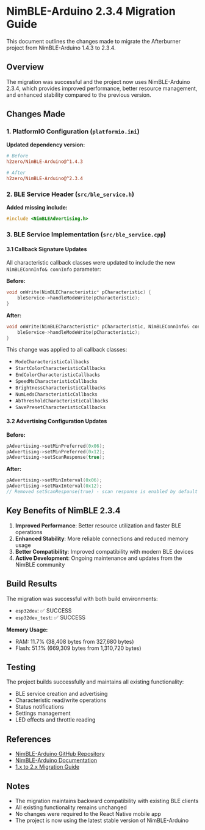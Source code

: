 # NimBLE-Arduino 2.3.4 Migration Guide

This document outlines the changes made to migrate the Afterburner project from NimBLE-Arduino 1.4.3 to 2.3.4.

## Overview

The migration was successful and the project now uses NimBLE-Arduino 2.3.4, which provides improved performance, better resource management, and enhanced stability compared to the previous version.

## Changes Made

### 1. PlatformIO Configuration (`platformio.ini`)

**Updated dependency version:**

```ini
# Before
h2zero/NimBLE-Arduino@^1.4.3

# After
h2zero/NimBLE-Arduino@^2.3.4
```

### 2. BLE Service Header (`src/ble_service.h`)

**Added missing include:**

```cpp
#include <NimBLEAdvertising.h>
```

### 3. BLE Service Implementation (`src/ble_service.cpp`)

#### 3.1 Callback Signature Updates

All characteristic callback classes were updated to include the new `NimBLEConnInfo& connInfo` parameter:

**Before:**

```cpp
void onWrite(NimBLECharacteristic* pCharacteristic) {
    bleService->handleModeWrite(pCharacteristic);
}
```

**After:**

```cpp
void onWrite(NimBLECharacteristic* pCharacteristic, NimBLEConnInfo& connInfo) {
    bleService->handleModeWrite(pCharacteristic);
}
```

This change was applied to all callback classes:

- `ModeCharacteristicCallbacks`
- `StartColorCharacteristicCallbacks`
- `EndColorCharacteristicCallbacks`
- `SpeedMsCharacteristicCallbacks`
- `BrightnessCharacteristicCallbacks`
- `NumLedsCharacteristicCallbacks`
- `AbThresholdCharacteristicCallbacks`
- `SavePresetCharacteristicCallbacks`

#### 3.2 Advertising Configuration Updates

**Before:**

```cpp
pAdvertising->setMinPreferred(0x06);
pAdvertising->setMinPreferred(0x12);
pAdvertising->setScanResponse(true);
```

**After:**

```cpp
pAdvertising->setMinInterval(0x06);
pAdvertising->setMaxInterval(0x12);
// Removed setScanResponse(true) - scan response is enabled by default in 2.x
```

## Key Benefits of NimBLE 2.3.4

1. **Improved Performance**: Better resource utilization and faster BLE operations
2. **Enhanced Stability**: More reliable connections and reduced memory usage
3. **Better Compatibility**: Improved compatibility with modern BLE devices
4. **Active Development**: Ongoing maintenance and updates from the NimBLE community

## Build Results

The migration was successful with both build environments:

- `esp32dev`: ✅ SUCCESS
- `esp32dev_test`: ✅ SUCCESS

**Memory Usage:**

- RAM: 11.7% (38,408 bytes from 327,680 bytes)
- Flash: 51.1% (669,309 bytes from 1,310,720 bytes)

## Testing

The project builds successfully and maintains all existing functionality:

- BLE service creation and advertising
- Characteristic read/write operations
- Status notifications
- Settings management
- LED effects and throttle reading

## References

- [NimBLE-Arduino GitHub Repository](https://github.com/h2zero/NimBLE-Arduino)
- [NimBLE-Arduino Documentation](https://h2zero.github.io/NimBLE-Arduino/)
- [1.x to 2.x Migration Guide](https://github.com/h2zero/NimBLE-Arduino/blob/master/docs/migration_guide.md)

## Notes

- The migration maintains backward compatibility with existing BLE clients
- All existing functionality remains unchanged
- No changes were required to the React Native mobile app
- The project is now using the latest stable version of NimBLE-Arduino

